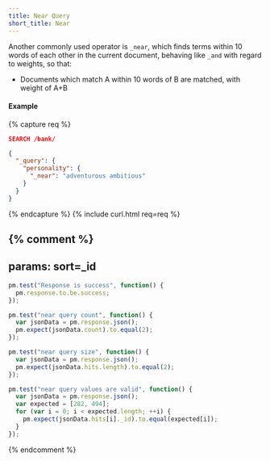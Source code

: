 ```yaml
---
title: Near Query
short_title: Near
---
```


Another commonly used operator is `_near`, which finds terms within 10 words
of each other in the current document, behaving like `_and` with regard to
weights, so that:

* Documents which match A within 10 words of B are matched, with weight of A+B

#### Example

{% capture req %}

```json
SEARCH /bank/

{
  "_query": {
    "personality": {
      "_near": "adventurous ambitious"
    }
  }
}
```
{% endcapture %}
{% include curl.html req=req %}

{% comment %}
---
params: sort=_id
---

```js
pm.test("Response is success", function() {
  pm.response.to.be.success;
});
```

```js
pm.test("near query count", function() {
  var jsonData = pm.response.json();
  pm.expect(jsonData.count).to.equal(2);
});
```

```js
pm.test("near query size", function() {
  var jsonData = pm.response.json();
  pm.expect(jsonData.hits.length).to.equal(2);
});
```

```js
pm.test("near query values are valid", function() {
  var jsonData = pm.response.json();
  var expected = [282, 494];
  for (var i = 0; i < expected.length; ++i) {
    pm.expect(jsonData.hits[i]._id).to.equal(expected[i]);
  }
});
```
{% endcomment %}
